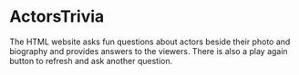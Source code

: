 # ActorsTrivia
The HTML website asks fun questions about actors beside their photo and biography and provides answers to the viewers. There is also a play again button to refresh and ask another question.
